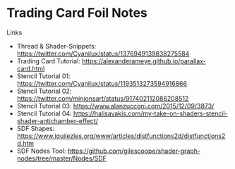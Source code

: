# Trading Card Foil Notes

Links

- Thread & Shader-Snippets: https://twitter.com/Cyanilux/status/1376949139838275584
- Trading Card Tutorial: https://alexanderameye.github.io/parallax-card.html
- Stencil Tutorial 01: https://twitter.com/Cyanilux/status/1193513273594916866
- Stencil Tutorial 02: https://twitter.com/minionsart/status/917402112086208512
- Stencil Tutorial 03: https://www.alanzucconi.com/2015/12/09/3873/
- Stencil Tutorial 04: https://halisavakis.com/my-take-on-shaders-stencil-shader-antichamber-effect/
- SDF Shapes: https://www.iquilezles.org/www/articles/distfunctions2d/distfunctions2d.htm
- SDF Nodes Tool: https://github.com/gilescoope/shader-graph-nodes/tree/master/Nodes/SDF